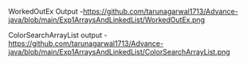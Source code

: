 WorkedOutEx Output -https://github.com/tarunagarwal1713/Advance-java/blob/main/Exp1ArraysAndLinkedList/WorkedOutEx.png

ColorSearchArrayList output -https://github.com/tarunagarwal1713/Advance-java/blob/main/Exp1ArraysAndLinkedList/ColorSearchArrayList.png
